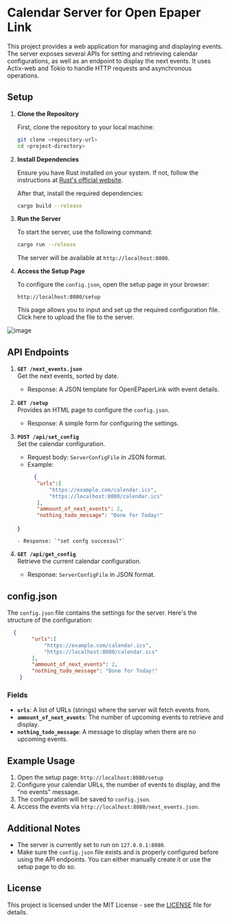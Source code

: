 # Calendar Server for Open Epaper Link

This project provides a web application for managing and displaying events. The server exposes several APIs for setting and retrieving calendar configurations, as well as an endpoint to display the next events. It uses Actix-web and Tokio to handle HTTP requests and asynchronous operations.

## Setup

1. **Clone the Repository**

   First, clone the repository to your local machine:

   ```bash
   git clone <repository-url>
   cd <project-directory>
   ```

2. **Install Dependencies**

   Ensure you have Rust installed on your system. If not, follow the instructions at [Rust's official website](https://www.rust-lang.org/tools/install).

   After that, install the required dependencies:

   ```bash
   cargo build --release
   ```

3. **Run the Server**

   To start the server, use the following command:

   ```bash
   cargo run --release
   ```

   The server will be available at `http://localhost:8080`.

4. **Access the Setup Page**

   To configure the `config.json`, open the setup page in your browser:

   ```plaintext
   http://localhost:8080/setup
   ```

   This page allows you to input and set up the required configuration file.
   Click here to upload the file to the server.
   
  ![image](https://github.com/user-attachments/assets/5ffefc17-c22c-4ea5-bbfd-806cf2a03025)

## API Endpoints
1. **`GET /next_events.json`**  
   Get the next events, sorted by date.

   - Response: A JSON template for OpenEPaperLink with event details.
   
2. **`GET /setup`**  
   Provides an HTML page to configure the `config.json`.

   - Response: A simple form for configuring the settings.

3. **`POST /api/set_config`**  
   Set the calendar configuration.

   - Request body: `ServerConfigFile` in JSON format.
   - Example:
     ```json
       {
        "urls":[
            "https://example.com/calendar.ics",
            "https://localhost:8080/calendar.ics"
        ],
        "ammount_of_next_events": 2,
        "nothing_todo_message": "Done for Today!"
    }
     ```
   - Response: `"set confg successul"`

4. **`GET /api/get_config`**  
   Retrieve the current calendar configuration.

   - Response: `ServerConfigFile` in JSON format.
   
## config.json

The `config.json` file contains the settings for the server. Here's the structure of the configuration:

```json
  {
        "urls":[
            "https://example.com/calendar.ics",
            "https://localhost:8080/calendar.ics"
        ],
        "ammount_of_next_events": 2,
        "nothing_todo_message": "Done for Today!"
    }
```

### Fields

- **`urls`**: A list of URLs (strings) where the server will fetch events from.
- **`ammount_of_next_events`**: The number of upcoming events to retrieve and display.
- **`nothing_todo_message`**: A message to display when there are no upcoming events.

## Example Usage

1. Open the setup page: `http://localhost:8080/setup`
2. Configure your calendar URLs, the number of events to display, and the "no events" message.
3. The configuration will be saved to `config.json`.
4. Access the events via `http://localhost:8080/next_events.json`.

## Additional Notes
- The server is currently set to run on `127.0.0.1:8080`.
- Make sure the `config.json` file exists and is properly configured before using the API endpoints. You can either manually create it or use the setup page to do so.

## License
This project is licensed under the MIT License - see the [LICENSE](LICENSE) file for details.


